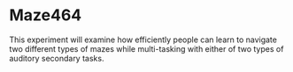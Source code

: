 # Maze464
This experiment will examine how efficiently people can learn to navigate two different types of mazes while multi-tasking with either of two types of auditory secondary tasks. 
